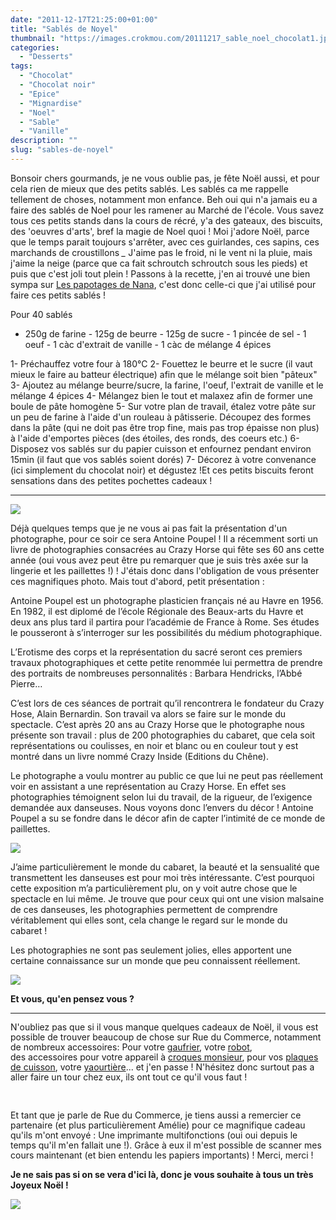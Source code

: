```yaml
---
date: "2011-12-17T21:25:00+01:00"
title: "Sablés de Noyel"
thumbnail: "https://images.crokmou.com/20111217_sable_noel_chocolat1.jpg"
categories:
  - "Desserts"
tags:
  - "Chocolat"
  - "Chocolat noir"
  - "Epice"
  - "Mignardise"
  - "Noel"
  - "Sable"
  - "Vanille"
description: ""
slug: "sables-de-noyel"
---
```


Bonsoir chers gourmands, je ne vous oublie pas, je fête Noël aussi, et pour cela rien de mieux que des petits sablés. Les sablés ca me rappelle tellement de choses, notamment mon enfance. Beh oui qui n'a jamais eu a faire des sablés de Noel pour les ramener au Marché de l'école. Vous savez tous ces petits stands dans la cours de récré, y'a des gateaux, des biscuits, des 'oeuvres d'arts', bref la magie de Noel quoi ! Moi j'adore Noël, parce que le temps parait toujours s'arrêter, avec ces guirlandes, ces sapins, ces marchands de croustillons *_* J'aime pas le froid, ni le vent ni la pluie, mais j'aime la neige (parce que ca fait schroutch schroutch sous les pieds) et puis que c'est joli tout plein ! Passons à la recette, j'en ai trouvé une bien sympa sur [Les papotages de Nana](http://www.lespapotagesdenana.com/2011/12/les-sables-de-noel-2011.html), c'est donc celle-ci que j'ai utilisé pour faire ces petits sablés !

Pour 40 sablés

- 250g de farine - 125g de beurre - 125g de sucre - 1 pincée de sel - 1 oeuf - 1 càc d'extrait de vanille - 1 càc de mélange 4 épices

1- Préchauffez votre four à 180°C 2- Fouettez le beurre et le sucre (il vaut mieux le faire au batteur électrique) afin que le mélange soit bien "pâteux" 3- Ajoutez au mélange beurre/sucre, la farine, l'oeuf, l'extrait de vanille et le mélange 4 épices 4- Mélangez bien le tout et malaxez afin de former une boule de pâte homogène 5- Sur votre plan de travail, étalez votre pâte sur un peu de farine à l'aide d'un rouleau à pâtisserie. Découpez des formes dans la pâte (qui ne doit pas être trop fine, mais pas trop épaisse non plus) à l'aide d'emportes pièces (des étoiles, des ronds, des coeurs etc.) 6- Disposez vos sablés sur du papier cuisson et enfournez pendant environ 15min (il faut que vos sablés soient dorés) 7- Décorez à votre convenance (ici simplement du chocolat noir) et dégustez !Et ces petits biscuits feront sensations dans des petites pochettes cadeaux !

__________

[![](http://1.bp.blogspot.com/-VIk-7IEfFRQ/Tuz0hlS1DII/AAAAAAAABVo/xoRC4UHbLR8/s1600/AntoinePoupel7952.jpeg)](http://1.bp.blogspot.com/-VIk-7IEfFRQ/Tuz0hlS1DII/AAAAAAAABVo/xoRC4UHbLR8/s1600/AntoinePoupel7952.jpeg)

Déjà quelques temps que je ne vous ai pas fait la présentation d'un photographe, pour ce soir ce sera Antoine Poupel ! Il a récemment sorti un livre de photographies consacrées au Crazy Horse qui fête ses 60 ans cette année (oui vous avez peut être pu remarquer que je suis très axée sur la lingerie et les paillettes !) ! J'étais donc dans l'obligation de vous présenter ces magnifiques photo. Mais tout d'abord, petit présentation :

Antoine Poupel est un photographe plasticien français né au Havre en 1956\. En 1982, il est diplomé de l’école Régionale des Beaux-arts du Havre et deux ans plus tard il partira pour l’académie de France à Rome. Ses études le pousseront à s’interroger sur les possibilités du médium photographique.

L’Erotisme des corps et la représentation du sacré seront ces premiers travaux photographiques et cette petite renommée lui permettra de prendre des portraits de nombreuses personnalités : Barbara Hendricks, l’Abbé Pierre…

C’est lors de ces séances de portrait qu’il rencontrera le fondateur du Crazy Hose, Alain Bernardin. Son travail va alors se faire sur le monde du spectacle. C’est après 20 ans au Crazy Horse que le photographe nous présente son travail : plus de 200 photographies du cabaret, que cela soit représentations ou coulisses, en noir et blanc ou en couleur tout y est montré dans un livre nommé Crazy Inside (Editions du Chêne).

Le photographe a voulu montrer au public ce que lui ne peut pas réellement voir en assistant a une représentation au Crazy Horse. En effet ses photographies témoignent selon lui du travail, de la rigueur, de l’exigence demandée aux danseuses. Nous voyons donc l’envers du décor ! Antoine Poupel a su se fondre dans le décor afin de capter l’intimité de ce monde de paillettes.

[![](http://3.bp.blogspot.com/-KBlNrKHLVy4/Tuz07TRMajI/AAAAAAAABV0/BIWalYFefuA/s1600/crazy-8.jpg)](http://3.bp.blogspot.com/-KBlNrKHLVy4/Tuz07TRMajI/AAAAAAAABV0/BIWalYFefuA/s1600/crazy-8.jpg)

J’aime particulièrement le monde du cabaret, la beauté et la sensualité que transmettent les danseuses est pour moi très intéressante. C’est pourquoi cette exposition m’a particulièrement plu, on y voit autre chose que le spectacle en lui même. Je trouve que pour ceux qui ont une vision malsaine de ces danseuses, les photographies permettent de comprendre véritablement qui elles sont, cela change le regard sur le monde du cabaret !

Les photographies ne sont pas seulement jolies, elles apportent une certaine connaissance sur un monde que peu connaissent réellement.

[![](http://2.bp.blogspot.com/-e2TSNP0JpFY/Tuz063oYqpI/AAAAAAAABVw/MJxzGkInHDY/s1600/crazy-3.jpg)](http://2.bp.blogspot.com/-e2TSNP0JpFY/Tuz063oYqpI/AAAAAAAABVw/MJxzGkInHDY/s1600/crazy-3.jpg)

**Et vous, qu'en pensez vous ?**

__________

<span style="line-height: 115%;">N'oubliez pas que si il vous manque quelques cadeaux de Noël, il vous est possible de trouver beaucoup de chose sur Rue du Commerce, notamment de nombreux accessoires: Pour votre [gaufrier](http://www.rueducommerce.fr/m/pl/malid:15123414), votre [robot](http://www.rueducommerce.fr/m/pl/malid:15123245), des accessoires pour votre appareil à [croques monsieur](http://www.rueducommerce.fr/m/pl/malid:15123413), pour vos [plaques de cuisson](http://www.rueducommerce.fr/m/pl/malid:15123339), votre [yaourtière](http://www.rueducommerce.fr/m/pl/malid:15123418)... et j'en passe ! N'hésitez donc surtout pas a aller faire un tour chez eux, ils ont tout ce qu'il vous faut !</span>

<span style="line-height: 115%;"> </span>

<span style="line-height: 115%;">Et tant que je parle de Rue du Commerce, je tiens aussi a remercier ce partenaire (et plus particulièrement Amélie) pour ce magnifique cadeau qu'ils m'ont envoyé : Une imprimante multifonctions (oui oui depuis le temps qu'il m'en fallait une !). Grâce à eux il m'est possible de scanner mes cours maintenant (et bien entendu les papiers importants) ! Merci, merci !</span>

**Je ne sais pas si on se vera d'ici là, donc je vous souhaite à tous un très Joyeux Noël !**

[![](http://4.bp.blogspot.com/-h1gdlp6SbtA/Tuz6spBdEZI/AAAAAAAABWA/aAFtyJQEgMg/s1600/e055.gif)](http://4.bp.blogspot.com/-h1gdlp6SbtA/Tuz6spBdEZI/AAAAAAAABWA/aAFtyJQEgMg/s1600/e055.gif)